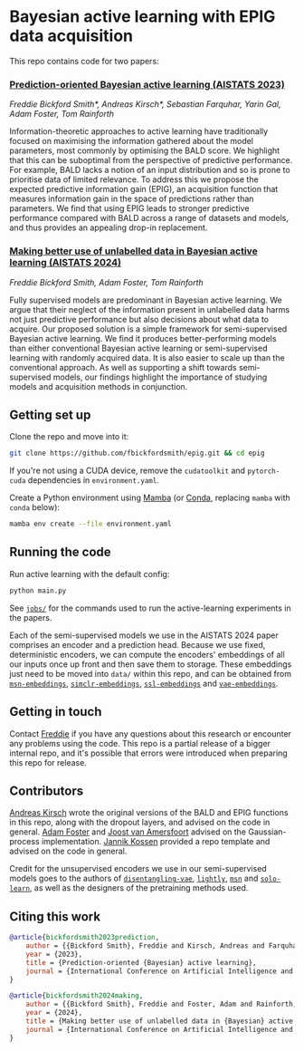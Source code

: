 # Bayesian active learning with EPIG data acquisition

This repo contains code for two papers:


### [Prediction-oriented Bayesian active learning (AISTATS 2023)](https://arxiv.org/abs/2304.08151)

*Freddie Bickford Smith\*, Andreas Kirsch\*, Sebastian Farquhar, Yarin Gal, Adam Foster, Tom Rainforth*

Information-theoretic approaches to active learning have traditionally focused on maximising the information gathered about the model parameters, most commonly by optimising the BALD score.
We highlight that this can be suboptimal from the perspective of predictive performance.
For example, BALD lacks a notion of an input distribution and so is prone to prioritise data of limited relevance.
To address this we propose the expected predictive information gain (EPIG), an acquisition function that measures information gain in the space of predictions rather than parameters.
We find that using EPIG leads to stronger predictive performance compared with BALD across a range of datasets and models, and thus provides an appealing drop-in replacement.


### [Making better use of unlabelled data in Bayesian active learning (AISTATS 2024)](https://arxiv.org/abs/2404.17249)

*Freddie Bickford Smith, Adam Foster, Tom Rainforth*

Fully supervised models are predominant in Bayesian active learning.
We argue that their neglect of the information present in unlabelled data harms not just predictive performance but also decisions about what data to acquire.
Our proposed solution is a simple framework for semi-supervised Bayesian active learning.
We find it produces better-performing models than either conventional Bayesian active learning or semi-supervised learning with randomly acquired data.
It is also easier to scale up than the conventional approach.
As well as supporting a shift towards semi-supervised models, our findings highlight the importance of studying models and acquisition methods in conjunction.


## Getting set up

Clone the repo and move into it:

```bash
git clone https://github.com/fbickfordsmith/epig.git && cd epig
```

If you're not using a CUDA device, remove the `cudatoolkit` and `pytorch-cuda` dependencies in `environment.yaml`.

Create a Python environment using [Mamba](https://mamba.readthedocs.io) (or [Conda](https://conda.io), replacing `mamba` with `conda` below):

```bash
mamba env create --file environment.yaml
```


## Running the code

Run active learning with the default config:

```bash
python main.py
```

See [`jobs/`](/jobs/) for the commands used to run the active-learning experiments in the papers.

Each of the semi-supervised models we use in the AISTATS 2024 paper comprises an encoder and a prediction head.
Because we use fixed, deterministic encoders, we can compute the encoders' embeddings of all our inputs once up front and then save them to storage.
These embeddings just need to be moved into `data/` within this repo, and can be obtained from [`msn-embeddings`](https://github.com/fbickfordsmith/msn-embeddings.git), [`simclr-embeddings`](https://github.com/fbickfordsmith/simclr-embeddings.git), [`ssl-embeddings`](https://github.com/fbickfordsmith/ssl-embeddings.git) and [`vae-embeddings`](https://github.com/fbickfordsmith/vae-embeddings.git).


## Getting in touch

Contact [Freddie](https://github.com/fbickfordsmith) if you have any questions about this research or encounter any problems using the code.
This repo is a partial release of a bigger internal repo, and it's possible that errors were introduced when preparing this repo for release.


## Contributors

[Andreas Kirsch](https://github.com/BlackHC) wrote the original versions of the BALD and EPIG functions in this repo, along with the dropout layers, and advised on the code in general.
[Adam Foster](https://github.com/ae-foster) and [Joost van Amersfoort](https://github.com/y0ast) advised on the Gaussian-process implementation.
[Jannik Kossen](https://github.com/jlko) provided a repo template and advised on the code in general.

Credit for the unsupervised encoders we use in our semi-supervised models goes to the authors of [`disentangling-vae`](https://github.com/YannDubs/disentangling-vae), [`lightly`](https://github.com/lightly-ai/lightly), [`msn`](https://github.com/facebookresearch/msn) and [`solo-learn`](https://github.com/vturrisi/solo-learn), as well as the designers of the pretraining methods used.


## Citing this work

```bibtex
@article{bickfordsmith2023prediction,
    author = {{Bickford Smith}, Freddie and Kirsch, Andreas and Farquhar, Sebastian and Gal, Yarin and Foster, Adam and Rainforth, Tom},
    year = {2023},
    title = {Prediction-oriented {Bayesian} active learning},
    journal = {International Conference on Artificial Intelligence and Statistics},
}
```

```bibtex
@article{bickfordsmith2024making,
    author = {{Bickford Smith}, Freddie and Foster, Adam and Rainforth, Tom},
    year = {2024},
    title = {Making better use of unlabelled data in {Bayesian} active learning},
    journal = {International Conference on Artificial Intelligence and Statistics},
}
```